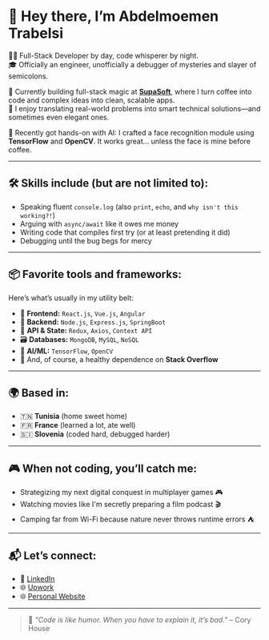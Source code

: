 # 👋 Hey there, I’m Abdelmoemen Trabelsi

🧑‍💻 Full-Stack Developer by day, code whisperer by night.  
🎓 Officially an engineer, unofficially a debugger of mysteries and slayer of semicolons.

🚀 Currently building full-stack magic at [**SupaSoft**](https://supasoft.com.tn/), where I turn coffee into code and complex ideas into clean, scalable apps.  
🧠 I enjoy translating real-world problems into smart technical solutions—and sometimes even elegant ones.

🤖 Recently got hands-on with AI: I crafted a face recognition module using **TensorFlow** and **OpenCV**. It works great... unless the face is mine before coffee.

---

## 🛠️ Skills include (but are not limited to):

- Speaking fluent `console.log` (also `print`, `echo`, and `why isn't this working?!`)
- Arguing with `async/await` like it owes me money
- Writing code that compiles first try (or at least pretending it did)
- Debugging until the bug begs for mercy

---

## 📦 Favorite tools and frameworks:

Here’s what’s usually in my utility belt:

- 🎨 **Frontend:** `React.js`, `Vue.js`, `Angular`  
- 🔧 **Backend:** `Node.js`, `Express.js`, `SpringBoot`  
- 📡 **API & State:** `Redux`, `Axios`, `Context API`  
- 🗃️ **Databases:** `MongoDB`, `MySQL`, `NoSQL`  
- 🧠 **AI/ML:** `TensorFlow`, `OpenCV`  
- 🧰 And, of course, a healthy dependence on **Stack Overflow**

---

## 🌍 Based in:
- 🇹🇳 **Tunisia** (home sweet home)  
- 🇫🇷 **France** (learned a lot, ate well)  
- 🇸🇮 **Slovenia** (coded hard, debugged harder)

---

## 🎮 When not coding, you’ll catch me:

- Strategizing my next digital conquest in multiplayer games 🎮  
- Watching movies like I'm secretly preparing a film podcast 🎬  
- Camping far from Wi-Fi because nature never throws runtime errors ⛺  

---

## 📬 Let’s connect:
- 💼 [LinkedIn](https://linkedin.com/in/abdelmoementrabelsi-developpeur-web)  
- 🌐 [Upwork](https://www.upwork.com/freelancers/~019132d3f12f0e7de4?mp_source=share)
- 🌐 [Personal Website](https://moementrabelsi.github.io/abdelmoementrabelsiresume/)

---

> 💬 *"Code is like humor. When you have to explain it, it’s bad."* – Cory House

